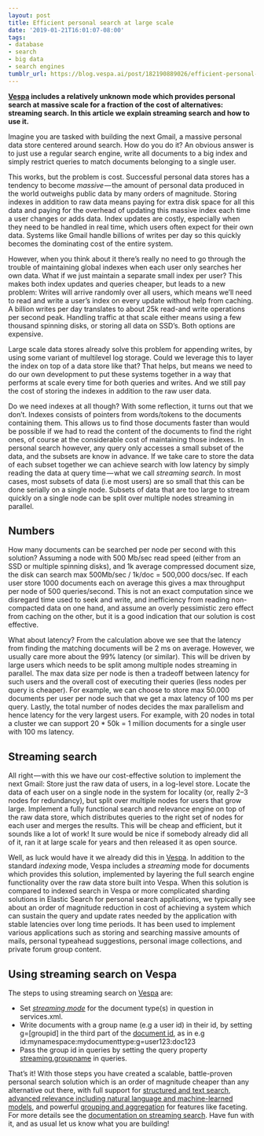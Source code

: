 ```yaml
---
layout: post
title: Efficient personal search at large scale
date: '2019-01-21T16:01:07-08:00'
tags:
- database
- search
- big data
- search engines
tumblr_url: https://blog.vespa.ai/post/182190889026/efficient-personal-search-at-large-scale
---
```

**[Vespa](https://vespa.ai/) includes a relatively unknown mode which provides personal search at massive scale for a fraction of the cost of alternatives: streaming search. In this article we explain streaming search and how to use it.**

Imagine you are tasked with building the next Gmail, a massive personal data store centered around search. How do you do it? An obvious answer is to just use a regular search engine, write all documents to a big index and simply restrict queries to match documents belonging to a single user.

This works, but the problem is cost. Successful personal data stores has a tendency to become _massive_ — the amount of personal data produced in the world outweighs public data by many orders of magnitude. Storing indexes in addition to raw data means paying for extra disk space for all this data and paying for the overhead of updating this massive index each time a user changes or adds data. Index updates are costly, especially when they need to be handled in real time, which users often expect for their own data. Systems like Gmail handle billions of writes per day so this quickly becomes the dominating cost of the entire system.

However, when you think about it there’s really no need to go through the trouble of maintaining global indexes when each user only searches her own data. What if we just maintain a separate small index per user? This makes both index updates and queries cheaper, but leads to a new problem: Writes will arrive randomly over all users, which means we’ll need to read and write a user’s index on every update without help from caching. A billion writes per day translates to about 25k read-and write operations per second peak. Handling traffic at that scale either means using a few thousand spinning disks, or storing all data on SSD’s. Both options are expensive.

Large scale data stores already solve this problem for appending writes, by using some variant of multilevel log storage. Could we leverage this to layer the index on top of a data store like that? That helps, but means we need to do our own development to put these systems together in a way that performs at scale every time for both queries and writes. And we still pay the cost of storing the indexes in addition to the raw user data.

Do we need indexes at all though? With some reflection, it turns out that we don’t. Indexes consists of pointers from words/tokens to the documents containing them. This allows us to find those documents faster than would be possible if we had to read the content of the documents to find the right ones, of course at the considerable cost of maintaining those indexes. In personal search however, any query only accesses a small subset of the data, and the subsets are know in advance. If we take care to store the data of each subset together we can achieve search with low latency by simply reading the data at query time — what we call _streaming search_. In most cases, most subsets of data (i.e most users) are so small that this can be done serially on a single node. Subsets of data that are too large to stream quickly on a single node can be split over multiple nodes streaming in parallel.

## Numbers

How many documents can be searched per node per second with this solution? Assuming a node with 500 Mb/sec read speed (either from an SSD or multiple spinning disks), and 1k average compressed document size, the disk can search max 500Mb/sec / 1k/doc = 500,000 docs/sec. If each user store 1000 documents each on average this gives a max throughput per node of 500 queries/second. This is not an exact computation since we disregard time used to seek and write, and inefficiency from reading non-compacted data on one hand, and assume an overly pessimistic zero effect from caching on the other, but it is a good indication that our solution is cost effective.

What about latency? From the calculation above we see that the latency from finding the matching documents will be 2 ms on average. However, we usually care more about the 99% latency (or similar). This will be driven by large users which needs to be split among multiple nodes streaming in parallel. The max data size per node is then a tradeoff between latency for such users and the overall cost of executing their queries (less nodes per query is cheaper). For example, we can choose to store max 50.000 documents per user per node such that we get a max latency of 100 ms per query. Lastly, the total number of nodes decides the max parallelism and hence latency for the very largest users. For example, with 20 nodes in total a cluster we can support 20 \* 50k = 1 million documents for a single user with 100 ms latency.

## Streaming search

All right — with this we have our cost-effective solution to implement the next Gmail: Store just the raw data of users, in a log-level store. Locate the data of each user on a single node in the system for locality (or, really 2–3 nodes for redundancy), but split over multiple nodes for users that grow large. Implement a fully functional search and relevance engine on top of the raw data store, which distributes queries to the right set of nodes for each user and merges the results. This will be cheap and efficient, but it sounds like a lot of work! It sure would be nice if somebody already did all of it, ran it at large scale for years and then released it as open source.

Well, as luck would have it we already did this in [Vespa](https://vespa.ai/). In addition to the standard _indexing_ mode, Vespa includes a _streaming_ mode for documents which provides this solution, implemented by layering the full search engine functionality over the raw data store built into Vespa. When this solution is compared to indexed search in Vespa or more complicated sharding solutions in Elastic Search for personal search applications, we typically see about an order of magnitude reduction in cost of achieving a system which can sustain the query and update rates needed by the application with stable latencies over long time periods. It has been used to implement various applications such as storing and searching massive amounts of mails, personal typeahead suggestions, personal image collections, and private forum group content.

## Using streaming search on Vespa

The steps to using streaming search on [Vespa](https://vespa.ai/) are:

- Set [_streaming mode_](https://docs.vespa.ai/en/reference/services-content.html#document) for the document type(s) in question in services.xml.
- Write documents with a group name (e.g a user id) in their id, by setting g=[groupid] in the third part of the [document id](https://docs.vespa.ai/en/reference/services-content.html#document), as in e.g id:mynamespace:mydocumenttype:g=user123:doc123
- Pass the group id in queries by setting the query property [streaming.groupname](https://docs.vespa.ai/en/streaming-search.html#streaming.groupname) in queries.

That’s it! With those steps you have created a scalable, battle-proven personal search solution which is an order of magnitude cheaper than any alternative out there, with full support for [structured and text search](https://docs.vespa.ai/en/query-language.html), [advanced relevance including natural language and machine-learned models](https://docs.vespa.ai/en/ranking.html), and powerful [grouping and aggregation](https://docs.vespa.ai/en/grouping.html) for features like faceting. For more details see the [documentation on streaming search](https://docs.vespa.ai/en/streaming-search.html). Have fun with it, and as usual let us know what you are building!

